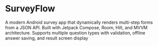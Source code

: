# SurveyFlow
A modern Android survey app that dynamically renders multi-step forms from a JSON API. Built with Jetpack Compose, Room, Hilt, and MVVM architecture. Supports multiple question types with validation, offline answer saving, and result screen display
